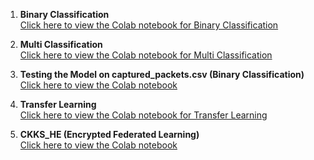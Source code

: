 1. **Binary Classification**  
   [Click here to view the Colab notebook for Binary Classification](https://colab.research.google.com/drive/1nOVWqhqWNHDGfxb-iGMTGYu8MWjIwxX3?usp=sharing)

2. **Multi Classification**  
   [Click here to view the Colab notebook for Multi Classification](https://colab.research.google.com/drive/1_NHC9iyU6xaBZob2Xjdbi5j6merLTeLw#scrollTo=tFP-ly2safQu)

3. **Testing the Model on captured_packets.csv (Binary Classification)**  
   [Click here to view the Colab notebook](https://colab.research.google.com/drive/1d-oPNw5ujJrF073HqwbO62qSxhH2lbeb#scrollTo=RZ_-Ogmxz1Yl)

4. **Transfer Learning**  
   [Click here to view the Colab notebook for Transfer Learning](https://colab.research.google.com/drive/1arox_hgBsFe3ZWRbExTaqo2TZ2nBgu3x?usp=sharing)

5. **CKKS_HE (Encrypted Federated Learning)**  
   [Click here to view the Colab notebook](https://colab.research.google.com/drive/1H4P4x7WVoNTZAcnl1bDacrBkgS-53mfa#scrollTo=-suS_dUTeafP)
